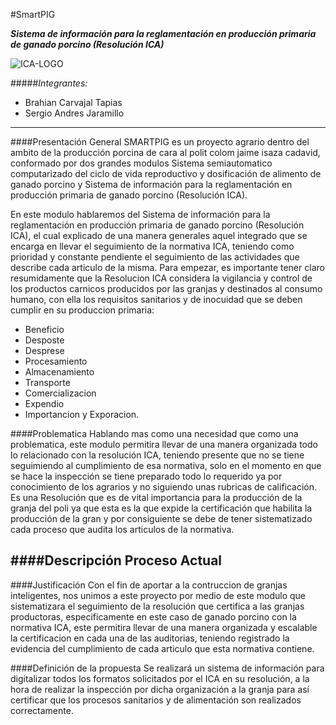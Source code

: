 #SmartPIG

_**Sistema de información para la reglamentación en producción primaria de ganado porcino (Resolución ICA)**_

![ICA-LOGO](https://user-images.githubusercontent.com/50468549/57561359-d9ca4300-7350-11e9-88ac-eed95f94d486.jpg)

#####*Integrantes:*
+ Brahian Carvajal Tapias
+ Sergio Andres Jaramillo 

---
####Presentación General
SMARTPIG es un proyecto agrario dentro del ambito de la producción porcina de cara al polit colom jaime isaza cadavid, conformado por dos grandes modulos Sistema semiautomatico computarizado del ciclo de vida reproductivo y dosificación de alimento de ganado porcino y Sistema de información para la reglamentación en producción primaria de ganado porcino (Resolución ICA).

En este modulo hablaremos del Sistema de información para la reglamentación en producción primaria de ganado porcino (Resolución ICA), el cual explicado de una manera generales aquel integrado que se encarga en llevar el seguimiento de la normativa ICA, teniendo como prioridad y constante pendiente el seguimiento de las actividades que describe cada articulo de la misma. Para empezar, es importante tener claro resumidamente que la Resolucion ICA  considera la vigilancia y control de los productos carnicos producidos por las granjas y destinados al consumo humano, con ella los requisitos sanitarios y de inocuidad que se deben cumplir en su produccion primaria:  

+ Beneficio
+ Desposte
+ Desprese
+ Procesamiento
+ Almacenamiento 
+ Transporte
+ Comercializacion 
+ Expendio
+ Importancion y Exporacion.

####Problematica
Hablando mas como una necesidad que como una problematica, este modulo permitira llevar de una manera organizada todo lo relacionado con la resolución ICA,
teniendo presente que no se tiene seguimiendo al cumplimiento de esa normativa, solo en el momento en que se hace la inspección se tiene preparado todo lo requerido
ya por conocimiento de los agrarios y no siguiendo unas rubricas de calificación. Es una Resolución que es de vital importancia para la producción de la granja del
poli ya que esta es la que expide la certificación que habilita la producción de la gran y por consiguiente se debe de tener sistematizado cada proceso que audita los articulos de la normativa.

####Descripción Proceso Actual
--

####Justificación
Con el fin de aportar a la contruccion de granjas inteligentes, nos unimos a este proyecto por medio de este modulo que sistematizara el seguimiento de la resolución que certifica a las granjas productoras, especificamente en este caso de ganado porcino con la normativa ICA, este permitira llevar de una manera organizada y escalable la certificacion en cada una de las auditorias, teniendo registrado la evidencia del cumplimiento de cada articulo que esta normativa contiene.

####Definición de la propuesta
Se realizará un sistema de información para digitalizar todos los formatos solicitados por el ICA en su resolución, a la hora de realizar la inspección por dicha organización a la granja para así certificar que los procesos sanitarios y de alimentación son realizados correctamente.
